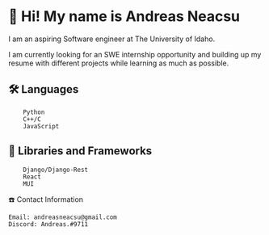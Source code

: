 # 👋 Hi! My name is Andreas Neacsu #

I am an aspiring Software engineer at The University of Idaho.

I am currently looking for an SWE internship opportunity and building up my resume with different projects while learning as much as possible.


## 🛠 Languages 
```
    Python
    C++/C
    JavaScript
```
## 🔗 Libraries and Frameworks
```
    Django/Django-Rest
    React
    MUI
```
☎️ Contact Information

    Email: andreasneacsu@gmail.com
    Discord: Andreas.#9711
